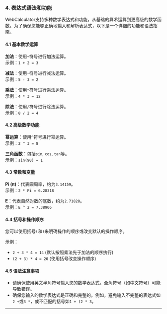 
### 4. 表达式语法和功能

WebCalculator支持多种数学表达式和功能，从基础的算术运算到更高级的数学函数。为了确保您能够正确地输入和解析表达式，以下是一个详细的功能和语法指南。

#### 4.1 基本数学运算

**加法**：使用`+`符号进行加法运算。  
示例：`1 + 2 = 3`

**减法**：使用`-`符号进行减法运算。  
示例：`5 - 3 = 2`

**乘法**：使用`*`符号进行乘法运算。  
示例：`4 * 3 = 12`

**除法**：使用`/`符号进行除法运算。  
示例：`8 / 2 = 4`

#### 4.2 高级数学功能

**幂运算**：使用`^`符号进行幂运算。  
示例：`2 ^ 3 = 8`

**三角函数**：包括`sin`, `cos`, `tan`等。  
示例：`sin(90) = 1`

#### 4.3 常数和变量

**Pi (π)**：代表圆周率，约为`3.14159`。  
示例：`2 * Pi = 6.28318`

**E**：代表自然对数的底数，约为`2.71828`。  
示例：`E ^ 2 = 7.38906`

#### 4.4 括号和操作顺序

您可以使用括号`(`和`)`来明确操作的顺序或改变默认的操作顺序。

示例：  
- `2 + 3 * 4 = 14` (默认按照乘法先于加法的顺序执行)
- `(2 + 3) * 4 = 20` (使用括号改变操作顺序)

#### 4.5 语法注意事项

- 请确保使用英文半角符号输入您的数学表达式。全角符号（如中文符号）可能导致错误。
- 确保您输入的数学表达式是正确和完整的。例如，避免输入不完整的表达式如`2 +`或`3 *`，或不匹配的括号如`1 + (2 * 3`。

---